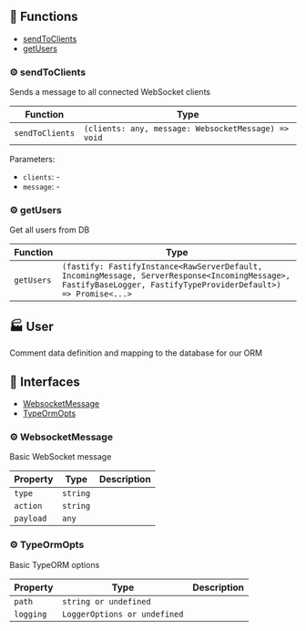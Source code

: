 ## :toolbox: Functions

- [sendToClients](#gear-sendtoclients)
- [getUsers](#gear-getusers)

### :gear: sendToClients

Sends a message to all connected WebSocket clients

| Function | Type |
| ---------- | ---------- |
| `sendToClients` | `(clients: any, message: WebsocketMessage) => void` |

Parameters:

* `clients`: -
* `message`: -


### :gear: getUsers

Get all users from DB

| Function | Type |
| ---------- | ---------- |
| `getUsers` | `(fastify: FastifyInstance<RawServerDefault, IncomingMessage, ServerResponse<IncomingMessage>, FastifyBaseLogger, FastifyTypeProviderDefault>) => Promise<...>` |


## :factory: User

Comment data definition and mapping to the database for our ORM

## :tropical_drink: Interfaces

- [WebsocketMessage](#gear-websocketmessage)
- [TypeOrmOpts](#gear-typeormopts)

### :gear: WebsocketMessage

Basic WebSocket message

| Property | Type | Description |
| ---------- | ---------- | ---------- |
| `type` | `string` |  |
| `action` | `string` |  |
| `payload` | `any` |  |


### :gear: TypeOrmOpts

Basic TypeORM options

| Property | Type | Description |
| ---------- | ---------- | ---------- |
| `path` | `string or undefined` |  |
| `logging` | `LoggerOptions or undefined` |  |

